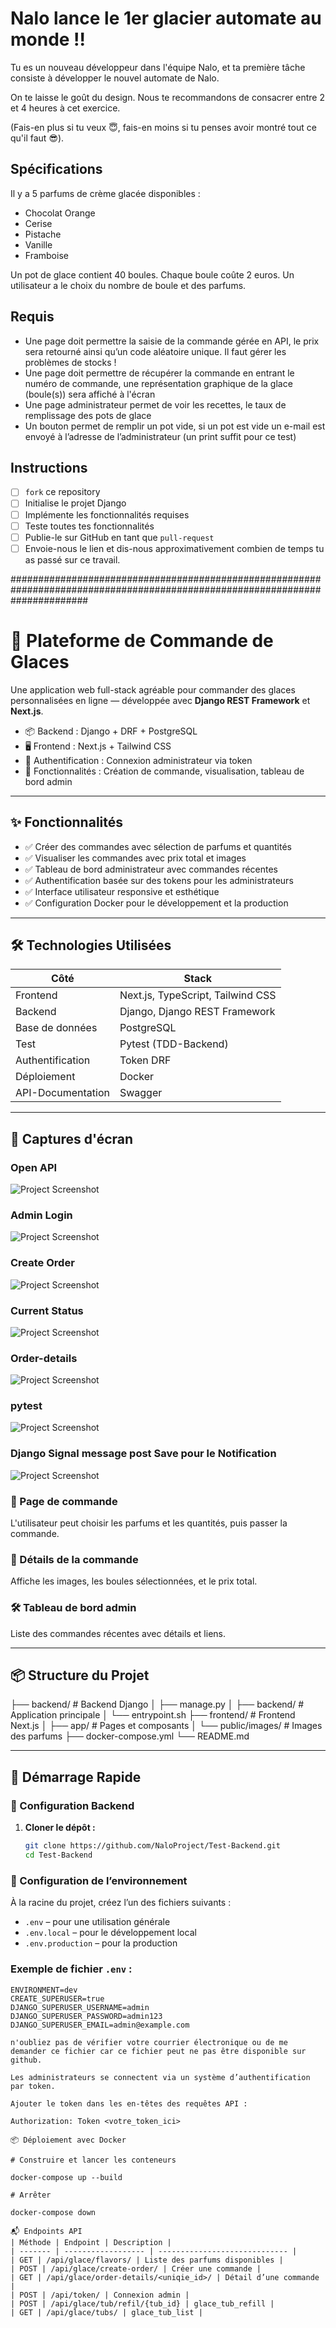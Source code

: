 # Nalo lance le 1er glacier automate au monde !!

Tu es un nouveau développeur dans l'équipe Nalo, et ta première tâche consiste à développer le nouvel automate de Nalo.

On te laisse le goût du design. Nous te recommandons de consacrer entre 2 et 4 heures à cet exercice.

(Fais-en plus si tu veux 😇, fais-en moins si tu penses avoir montré tout ce qu'il faut 😎).

## Spécifications

Il y a 5 parfums de crème glacée disponibles :

- Chocolat Orange
- Cerise
- Pistache
- Vanille
- Framboise

Un pot de glace contient 40 boules.
Chaque boule coûte 2 euros.
Un utilisateur a le choix du nombre de boule et des parfums.

## Requis

- Une page doit permettre la saisie de la commande gérée en API, le prix sera retourné ainsi qu’un code aléatoire unique. Il faut gérer les problèmes de stocks !
- Une page doit permettre de récupérer la commande en entrant le numéro de commande, une représentation graphique de la glace (boule(s)) sera affiché à l'écran
- Une page administrateur permet de voir les recettes, le taux de remplissage des pots de glace
- Un bouton permet de remplir un pot vide, si un pot est vide un e-mail est envoyé à l’adresse de l’administrateur (un print suffit pour ce test)

## Instructions

- [ ] `fork` ce repository
- [ ] Initialise le projet Django
- [ ] Implémente les fonctionnalités requises
- [ ] Teste toutes tes fonctionnalités
- [ ] Publie-le sur GitHub en tant que `pull-request`
- [ ] Envoie-nous le lien et dis-nous approximativement combien de temps tu as passé sur ce travail.

##############################################################################################################################

# 🍦 Plateforme de Commande de Glaces

Une application web full-stack agréable pour commander des glaces personnalisées en ligne — développée avec **Django REST Framework** et **Next.js**.

- 📦 Backend : Django + DRF + PostgreSQL
- 🖥️ Frontend : Next.js + Tailwind CSS
- 🔐 Authentification : Connexion administrateur via token
- 🧾 Fonctionnalités : Création de commande, visualisation, tableau de bord admin

---

## ✨ Fonctionnalités

- ✅ Créer des commandes avec sélection de parfums et quantités
- ✅ Visualiser les commandes avec prix total et images
- ✅ Tableau de bord administrateur avec commandes récentes
- ✅ Authentification basée sur des tokens pour les administrateurs
- ✅ Interface utilisateur responsive et esthétique
- ✅ Configuration Docker pour le développement et la production

---

## 🛠 Technologies Utilisées

| Côté              | Stack                             |
| ----------------- | --------------------------------- |
| Frontend          | Next.js, TypeScript, Tailwind CSS |
| Backend           | Django, Django REST Framework     |
| Base de données   | PostgreSQL                        |
| Test              | Pytest (TDD-Backend)              |
| Authentification  | Token DRF                         |
| Déploiement       | Docker                            |
| API-Documentation | Swagger                           |

---

## 📸 Captures d'écran

### Open API

![Project Screenshot](project_snaps/swagger.png)

### Admin Login

![Project Screenshot](project_snaps/admin_login.png)

### Create Order

![Project Screenshot](project_snaps/create_order.png)

### Current Status

![Project Screenshot](project_snaps/current_status.png)

### Order-details

![Project Screenshot](project_snaps/order-details.png)

### pytest

![Project Screenshot](project_snaps/pytest.png)

### Django Signal message post Save pour le Notification

![Project Screenshot](project_snaps/signal_message.png)

### 🚀 Page de commande

L'utilisateur peut choisir les parfums et les quantités, puis passer la commande.

### 📜 Détails de la commande

Affiche les images, les boules sélectionnées, et le prix total.

### 🛠 Tableau de bord admin

Liste des commandes récentes avec détails et liens.

---

## 📦 Structure du Projet

├── backend/ # Backend Django
│ ├── manage.py
│ ├── backend/ # Application principale
│ └── entrypoint.sh
├── frontend/ # Frontend Next.js
│ ├── app/ # Pages et composants
│ └── public/images/ # Images des parfums
├── docker-compose.yml
└── README.md

---

## 🚀 Démarrage Rapide

### 🔧 Configuration Backend

1. **Cloner le dépôt :**
   ```bash
   git clone https://github.com/NaloProject/Test-Backend.git
   cd Test-Backend
   ```

### 🔧 Configuration de l’environnement

À la racine du projet, créez l’un des fichiers suivants :

- `.env` – pour une utilisation générale
- `.env.local` – pour le développement local
- `.env.production` – pour la production

### Exemple de fichier `.env` :

```env
ENVIRONMENT=dev
CREATE_SUPERUSER=true
DJANGO_SUPERUSER_USERNAME=admin
DJANGO_SUPERUSER_PASSWORD=admin123
DJANGO_SUPERUSER_EMAIL=admin@example.com

n'oubliez pas de vérifier votre courrier électronique ou de me demander ce fichier car ce fichier peut ne pas être disponible sur github.

Les administrateurs se connectent via un système d’authentification par token.

Ajouter le token dans les en-têtes des requêtes API :

Authorization: Token <votre_token_ici>

📦 Déploiement avec Docker

# Construire et lancer les conteneurs

docker-compose up --build

# Arrêter

docker-compose down

📬 Endpoints API
| Méthode | Endpoint | Description |
| ------- | ------------------ | ----------------------------- |
| GET | /api/glace/flavors/ | Liste des parfums disponibles |
| POST | /api/glace/create-order/ | Créer une commande |
| GET | /api/glace/order-details/<uniqie_id>/ | Détail d’une commande |
| POST | /api/token/ | Connexion admin |
| POST | /api/glace/tub/refil/{tub_id} | glace_tub_refill |
| GET | /api/glace/tubs/ | glace_tub_list |
```
